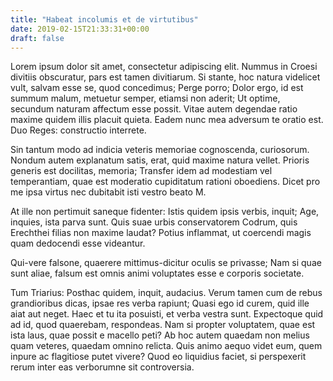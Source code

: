 ```yaml
---
title: "Habeat incolumis et de virtutibus"
date: 2019-02-15T21:33:31+00:00
draft: false
---
```


Lorem ipsum dolor sit amet, consectetur adipiscing elit. Nummus in Croesi
divitiis obscuratur, pars est tamen divitiarum. Si stante, hoc natura videlicet
vult, salvam esse se, quod concedimus; Perge porro; Dolor ergo, id est summum
malum, metuetur semper, etiamsi non aderit; Ut optime, secundum naturam
affectum esse possit. Vitae autem degendae ratio maxime quidem illis placuit
quieta. Eadem nunc mea adversum te oratio est. Duo Reges: constructio
interrete.

Sin tantum modo ad indicia veteris memoriae cognoscenda, curiosorum. Nondum
autem explanatum satis, erat, quid maxime natura vellet. Prioris generis est
docilitas, memoria; Transfer idem ad modestiam vel temperantiam, quae est
moderatio cupiditatum rationi oboediens. Dicet pro me ipsa virtus nec dubitabit
isti vestro beato M.

At ille non pertimuit saneque fidenter: Istis quidem ipsis verbis, inquit; Age,
inquies, ista parva sunt. Quis suae urbis conservatorem Codrum, quis Erechthei
filias non maxime laudat? Potius inflammat, ut coercendi magis quam dedocendi
esse videantur.

Qui-vere falsone, quaerere mittimus-dicitur oculis se privasse; Nam si quae
sunt aliae, falsum est omnis animi voluptates esse e corporis societate.

Tum Triarius: Posthac quidem, inquit, audacius. Verum tamen cum de rebus
grandioribus dicas, ipsae res verba rapiunt; Quasi ego id curem, quid ille aiat
aut neget. Haec et tu ita posuisti, et verba vestra sunt. Expectoque quid ad
id, quod quaerebam, respondeas. Nam si propter voluptatem, quae est ista laus,
quae possit e macello peti? Ab hoc autem quaedam non melius quam veteres,
quaedam omnino relicta. Quis animo aequo videt eum, quem inpure ac flagitiose
putet vivere? Quod eo liquidius faciet, si perspexerit rerum inter eas
verborumne sit controversia.

